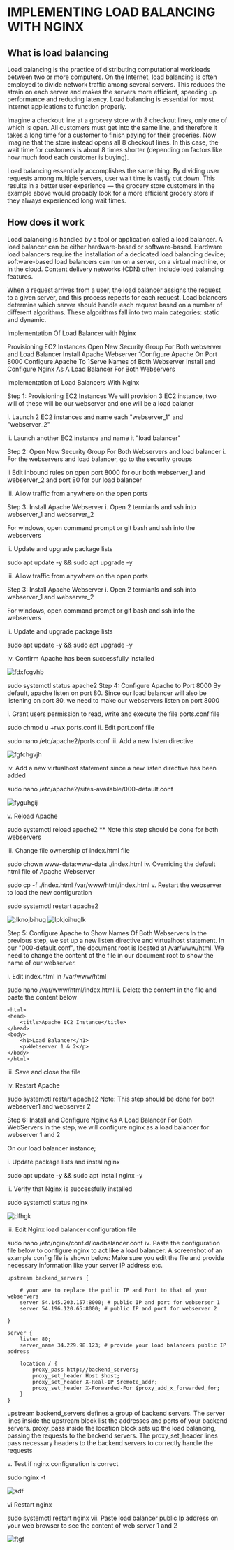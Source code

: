 # IMPLEMENTING LOAD BALANCING WITH NGINX

## What is load balancing

Load balancing is the practice of distributing computational workloads between two or more computers. On the Internet, load balancing is often employed to divide network traffic among several servers. This reduces the strain on each server and makes the servers more efficient, speeding up performance and reducing latency. Load balancing is essential for most Internet applications to function properly.

Imagine a checkout line at a grocery store with 8 checkout lines, only one of which is open. All customers must get into the same line, and therefore it takes a long time for a customer to finish paying for their groceries. Now imagine that the store instead opens all 8 checkout lines. In this case, the wait time for customers is about 8 times shorter (depending on factors like how much food each customer is buying).

Load balancing essentially accomplishes the same thing. By dividing user requests among multiple servers, user wait time is vastly cut down. This results in a better user experience — the grocery store customers in the example above would probably look for a more efficient grocery store if they always experienced long wait times.

## How does it work 

Load balancing is handled by a tool or application called a load balancer. A load balancer can be either hardware-based or software-based. Hardware load balancers require the installation of a dedicated load balancing device; software-based load balancers can run on a server, on a virtual machine, or in the cloud. Content delivery networks (CDN) often include load balancing features.

When a request arrives from a user, the load balancer assigns the request to a given server, and this process repeats for each request. Load balancers determine which server should handle each request based on a number of different algorithms. These algorithms fall into two main categories: static and dynamic.

Implementation Of Load Balancer with Nginx

Provisioning EC2 Instances
Open New Security Group For Both webserver and Load Balancer
Install Apache Webserver
1Configure Apache On Port 8000
Configure Apache To 1Serve Names of Both Webserver
Install and Configure Nginx As A Load Balancer For Both Webservers

Implementation of Load Balancers With Nginx

Step 1: Provisioning EC2 Instances
We will provision 3 EC2 instance, two will of these will be our webserver and one will be a load balaner

i. Launch 2 EC2 instances and name each "webserver_1" and "webserver_2"

ii. Launch another EC2 instance and name it "load balancer"

Step 2: Open New Security Group For Both Webservers and load balancer
i. For the webservers and load balancer, go to the security groups

ii Edit inbound rules on open port 8000 for our both webserver_1 and webserver_2 and port 80 for our load balancer

iii. Allow traffic from anywhere on the open ports

Step 3: Install Apache Webserver
i. Open 2 termianls and ssh into webserver_1 and webserver_2

For windows, open command prompt or git bash and ssh into the webservers

ii. Update and upgrade package lists

sudo apt update -y && sudo apt upgrade -y

iii. Allow traffic from anywhere on the open ports

Step 3: Install Apache Webserver
i. Open 2 termianls and ssh into webserver_1 and webserver_2

For windows, open command prompt or git bash and ssh into the webservers

ii. Update and upgrade package lists

sudo apt update -y && sudo apt upgrade -y

iv. Confirm Apache has been successfully installed

![fdxfcgvhb](inages/chrome_rm35m0qwnr.png)

sudo systemctl status apache2
Step 4: Configure Apache to Port 8000
By default, apache listen on port 80. Since our load balancer will also be listening on port 80, we need to make our webservers listen on port 8000

i. Grant users permission to read, write and execute the file ports.conf file

sudo chmod u +rwx ports.conf
ii. Edit port.conf file

sudo nano /etc/apache2/ports.conf
iii. Add a new listen directive

![fgfchgvjh](inages/msedge_XPSgF1IAtP.png)

iv. Add a new virtualhost statement since a new listen directive has been added

sudo nano /etc/apache2/sites-available/000-default.conf

![fyguhgij](inages/msedge_AOKE4ceHyd.png)

v. Reload Apache

sudo systemctl reload apache2
** Note this step should be done for both webservers



iii. Change file ownership of index.html file

sudo chown www-data:www-data ./index.html
iv. Overriding the default html file of Apache Webserver

sudo cp -f ./index.html /var/www/html/index.html
v. Restart the webserver to load the new configuration

sudo systemctl restart apache2

![;lknojbihug](inages/msedge_sg7Yp20J6h.png)
![lpkjoihuglk](inages/msedge_UAm3eQZkCS.png)

Step 5: Configure Apache to Show Names Of Both Webservers
In the previous step, we set up a new listen directive and virtualhost statement. In our "000-default.conf", the document root is located at /var/www/html. We need to change the content of the file in our document root to show the name of our webserver.

i. Edit index.html in /var/www/html

sudo nano /var/www/html/index.html
ii. Delete the content in the file and paste the content below

  <!DOCTYPE html>
    <html>
    <head>
        <title>Apache EC2 Instance</title>
    </head>
    <body>
        <h1>Load Balancer</h1>
        <p>Webserver 1 & 2</p>
    </body>
    </html>

iii. Save and close the file

iv. Restart Apache

sudo systemctl restart apache2
Note: This step should be done for both webserver1 and webserver 2

Step 6: Install and Configure Nginx As A Load Balancer For Both WebServers
In the step, we will configure nginx as a load balancer for webserver 1 and 2

On our load balancer instance;

i. Update package lists and instal nginx

sudo apt update -y && sudo apt install nginx -y

ii. Verify that Nginx is successfully installed

sudo systemctl status nginx

![dfhgk](inages/mintty_0278dGXwz6.png)

iii. Edit Nginx load balancer configuration file

sudo nano /etc/nginx/conf.d/loadbalancer.conf
iv. Paste the configuration file below to configure nginx to act like a load balancer. A screenshot of an example config file is shown below: Make sure you edit the file and provide necessary information like your server IP address etc.

    upstream backend_servers {

        # your are to replace the public IP and Port to that of your webservers
        server 54.145.203.157:8000; # public IP and port for webserser 1
        server 54.196.120.65:8000; # public IP and port for webserver 2

    }

    server {
        listen 80;
        server_name 34.229.98.123; # provide your load balancers public IP address

        location / {
            proxy_pass http://backend_servers;
            proxy_set_header Host $host;
            proxy_set_header X-Real-IP $remote_addr;
            proxy_set_header X-Forwarded-For $proxy_add_x_forwarded_for;
        }
    }
upstream backend_servers defines a group of backend servers. The server lines inside the upstream block list the addresses and ports of your backend servers. proxy_pass inside the location block sets up the load balancing, passing the requests to the backend servers. The proxy_set_header lines pass necessary headers to the backend servers to correctly handle the requests

v. Test if nginx configuration is correct

sudo nginx -t

![sdf](inages/ShareX_Y5v7AnpEOV.png)

vi Restart nginx

sudo systemctl restart nginx
vii. Paste load balancer public Ip address on your web browser to see the content of web server 1 and 2

![ftgf](inages/msedge_6QJFpDaYkM.png)